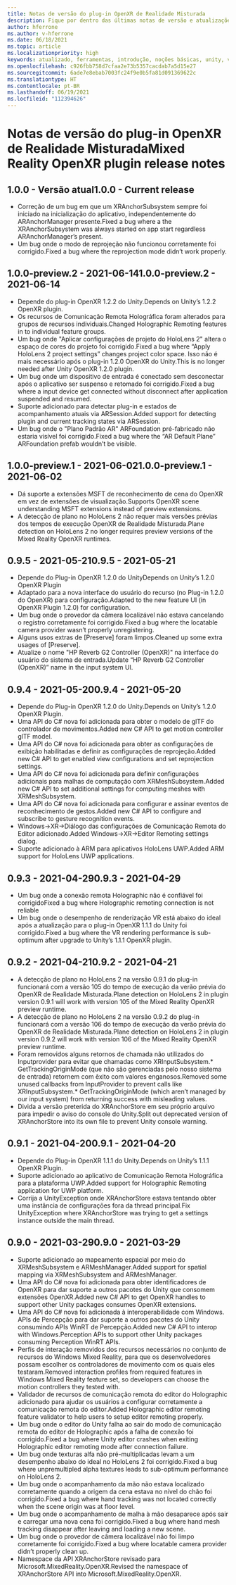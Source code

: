 ```yaml
---
title: Notas de versão do plug-in OpenXR de Realidade Misturada
description: Fique por dentro das últimas notas de versão e atualizações do plug-in OpenXR de Realidade Misturada.
author: hferrone
ms.author: v-hferrone
ms.date: 06/18/2021
ms.topic: article
ms.localizationpriority: high
keywords: atualizado, ferramentas, introdução, noções básicas, unity, visual studio, kit de ferramentas, headset de realidade misturada, headset do windows mixed reality, headset de realidade virtual, instalação, Windows, HoloLens, emulador, unreal, openxr
ms.openlocfilehash: c926fbb758d7cfaa2e73b5357cacdab7a5d15e27
ms.sourcegitcommit: 6ade7e8ebab7003fc24f9e0b5fa81d091369622c
ms.translationtype: HT
ms.contentlocale: pt-BR
ms.lasthandoff: 06/19/2021
ms.locfileid: "112394626"
---
```

# <a name="mixed-reality-openxr-plugin-release-notes"></a><span data-ttu-id="cdaf0-104">Notas de versão do plug-in OpenXR de Realidade Misturada</span><span class="sxs-lookup"><span data-stu-id="cdaf0-104">Mixed Reality OpenXR plugin release notes</span></span>

## <a name="100---current-release"></a><span data-ttu-id="cdaf0-105">1.0.0 - Versão atual</span><span class="sxs-lookup"><span data-stu-id="cdaf0-105">1.0.0 - Current release</span></span>

* <span data-ttu-id="cdaf0-106">Correção de um bug em que um XRAnchorSubsystem sempre foi iniciado na inicialização do aplicativo, independentemente do ARAnchorManager presente.</span><span class="sxs-lookup"><span data-stu-id="cdaf0-106">Fixed a bug where a the XRAnchorSubsystem was always started on app start regardless ARAnchorManager’s present.</span></span>
* <span data-ttu-id="cdaf0-107">Um bug onde o modo de reprojeção não funcionou corretamente foi corrigido.</span><span class="sxs-lookup"><span data-stu-id="cdaf0-107">Fixed a bug where the reprojection mode didn’t work properly.</span></span>

## <a name="100-preview2---2021-06-14"></a><span data-ttu-id="cdaf0-108">1.0.0-preview.2 - 2021-06-14</span><span class="sxs-lookup"><span data-stu-id="cdaf0-108">1.0.0-preview.2 - 2021-06-14</span></span>

* <span data-ttu-id="cdaf0-109">Depende do plug-in OpenXR 1.2.2 do Unity.</span><span class="sxs-lookup"><span data-stu-id="cdaf0-109">Depends on Unity’s 1.2.2 OpenXR plugin.</span></span>
* <span data-ttu-id="cdaf0-110">Os recursos de Comunicação Remota Holográfica foram alterados para grupos de recursos individuais.</span><span class="sxs-lookup"><span data-stu-id="cdaf0-110">Changed Holographic Remoting features in to individual feature groups.</span></span>
* <span data-ttu-id="cdaf0-111">Um bug onde "Aplicar configurações de projeto do HoloLens 2" altera o espaço de cores do projeto foi corrigido.</span><span class="sxs-lookup"><span data-stu-id="cdaf0-111">Fixed a bug where “Apply HoloLens 2 project settings” changes project color space.</span></span> <span data-ttu-id="cdaf0-112">Isso não é mais necessário após o plug-in 1.2.0 OpenXR do Unity.</span><span class="sxs-lookup"><span data-stu-id="cdaf0-112">This is no longer needed after Unity OpenXR 1.2.0 plugin.</span></span>
* <span data-ttu-id="cdaf0-113">Um bug onde um dispositivo de entrada é conectado sem desconectar após o aplicativo ser suspenso e retomado foi corrigido.</span><span class="sxs-lookup"><span data-stu-id="cdaf0-113">Fixed a bug where a input device get connected without disconnect after application suspended and resumed.</span></span>
* <span data-ttu-id="cdaf0-114">Suporte adicionado para detectar plug-in e estados de acompanhamento atuais via ARSession.</span><span class="sxs-lookup"><span data-stu-id="cdaf0-114">Added support for detecting plugin and current tracking states via ARSession.</span></span>
* <span data-ttu-id="cdaf0-115">Um bug onde o "Plano Padrão AR" ARFoundation pré-fabricado não estaria visível foi corrigido.</span><span class="sxs-lookup"><span data-stu-id="cdaf0-115">Fixed a bug where the “AR Default Plane” ARFoundation prefab wouldn’t be visible.</span></span>

## <a name="100-preview1---2021-06-02"></a><span data-ttu-id="cdaf0-116">1.0.0-preview.1 - 2021-06-02</span><span class="sxs-lookup"><span data-stu-id="cdaf0-116">1.0.0-preview.1 - 2021-06-02</span></span>

* <span data-ttu-id="cdaf0-117">Dá suporte a extensões MSFT de reconhecimento de cena do OpenXR em vez de extensões de visualização.</span><span class="sxs-lookup"><span data-stu-id="cdaf0-117">Supports OpenXR scene understanding MSFT extensions instead of preview extensions.</span></span>
* <span data-ttu-id="cdaf0-118">A detecção de plano no HoloLens 2 não requer mais versões prévias dos tempos de execução OpenXR de Realidade Misturada.</span><span class="sxs-lookup"><span data-stu-id="cdaf0-118">Plane detection on HoloLens 2 no longer requires preview versions of the Mixed Reality OpenXR runtimes.</span></span>

## <a name="095---2021-05-21"></a><span data-ttu-id="cdaf0-119">0.9.5 - 2021-05-21</span><span class="sxs-lookup"><span data-stu-id="cdaf0-119">0.9.5 - 2021-05-21</span></span>

* <span data-ttu-id="cdaf0-120">Depende do Plug-in OpenXR 1.2.0 do Unity</span><span class="sxs-lookup"><span data-stu-id="cdaf0-120">Depends on Unity’s 1.2.0 OpenXR Plugin</span></span>
* <span data-ttu-id="cdaf0-121">Adaptado para a nova interface do usuário do recurso (no Plug-in 1.2.0 do OpenXR) para configuração.</span><span class="sxs-lookup"><span data-stu-id="cdaf0-121">Adapted to the new feature UI (in OpenXR Plugin 1.2.0) for configuration.</span></span>
* <span data-ttu-id="cdaf0-122">Um bug onde o provedor da câmera localizável não estava cancelando o registro corretamente foi corrigido.</span><span class="sxs-lookup"><span data-stu-id="cdaf0-122">Fixed a bug where the locatable camera provider wasn’t properly unregistering.</span></span>
* <span data-ttu-id="cdaf0-123">Alguns usos extras de [Preserve] foram limpos.</span><span class="sxs-lookup"><span data-stu-id="cdaf0-123">Cleaned up some extra usages of [Preserve].</span></span>
* <span data-ttu-id="cdaf0-124">Atualize o nome "HP Reverb G2 Controller (OpenXR)" na interface do usuário do sistema de entrada.</span><span class="sxs-lookup"><span data-stu-id="cdaf0-124">Update “HP Reverb G2 Controller (OpenXR)” name in the input system UI.</span></span>

## <a name="094---2021-05-20"></a><span data-ttu-id="cdaf0-125">0.9.4 - 2021-05-20</span><span class="sxs-lookup"><span data-stu-id="cdaf0-125">0.9.4 - 2021-05-20</span></span>

* <span data-ttu-id="cdaf0-126">Depende do Plug-in OpenXR 1.2.0 do Unity.</span><span class="sxs-lookup"><span data-stu-id="cdaf0-126">Depends on Unity’s 1.2.0 OpenXR Plugin.</span></span>
* <span data-ttu-id="cdaf0-127">Uma API do C# nova foi adicionada para obter o modelo de glTF do controlador de movimentos.</span><span class="sxs-lookup"><span data-stu-id="cdaf0-127">Added new C# API to get motion controller glTF model.</span></span>
* <span data-ttu-id="cdaf0-128">Uma API do C# nova foi adicionada para obter as configurações de exibição habilitadas e definir as configurações de reprojeção.</span><span class="sxs-lookup"><span data-stu-id="cdaf0-128">Added new C# API to get enabled view configurations and set reprojection settings.</span></span>
* <span data-ttu-id="cdaf0-129">Uma API do C# nova foi adicionada para definir configurações adicionais para malhas de computação com XRMeshSubsystem.</span><span class="sxs-lookup"><span data-stu-id="cdaf0-129">Added new C# API to set additional settings for computing meshes with XRMeshSubsystem.</span></span>
* <span data-ttu-id="cdaf0-130">Uma API do C# nova foi adicionada para configurar e assinar eventos de reconhecimento de gestos.</span><span class="sxs-lookup"><span data-stu-id="cdaf0-130">Added new C# API to configure and subscribe to gesture recognition events.</span></span>
* <span data-ttu-id="cdaf0-131">Windows->XR->Diálogo das configurações de Comunicação Remota do Editor adicionado.</span><span class="sxs-lookup"><span data-stu-id="cdaf0-131">Added Windows->XR->Editor Remoting settings dialog.</span></span>
* <span data-ttu-id="cdaf0-132">Suporte adicionado à ARM para aplicativos HoloLens UWP.</span><span class="sxs-lookup"><span data-stu-id="cdaf0-132">Added ARM support for HoloLens UWP applications.</span></span>

## <a name="093---2021-04-29"></a><span data-ttu-id="cdaf0-133">0.9.3 - 2021-04-29</span><span class="sxs-lookup"><span data-stu-id="cdaf0-133">0.9.3 - 2021-04-29</span></span>

* <span data-ttu-id="cdaf0-134">Um bug onde a conexão remota Holographic não é confiável foi corrigido</span><span class="sxs-lookup"><span data-stu-id="cdaf0-134">Fixed a bug where Holographic remoting connection is not reliable</span></span>
* <span data-ttu-id="cdaf0-135">Um bug onde o desempenho de renderização VR está abaixo do ideal após a atualização para o plug-in OpenXR 1.1.1 do Unity foi corrigido.</span><span class="sxs-lookup"><span data-stu-id="cdaf0-135">Fixed a bug where the VR rendering performance is sub-optimum after upgrade to Unity’s 1.1.1 OpenXR plugin.</span></span>

## <a name="092---2021-04-21"></a><span data-ttu-id="cdaf0-136">0.9.2 - 2021-04-21</span><span class="sxs-lookup"><span data-stu-id="cdaf0-136">0.9.2 - 2021-04-21</span></span>

* <span data-ttu-id="cdaf0-137">A detecção de plano no HoloLens 2 na versão 0.9.1 do plug-in funcionará com a versão 105 do tempo de execução da verão prévia do OpenXR de Realidade Misturada.</span><span class="sxs-lookup"><span data-stu-id="cdaf0-137">Plane detection on HoloLens 2 in plugin version 0.9.1 will work with version 105 of the Mixed Reality OpenXR preview runtime.</span></span>
* <span data-ttu-id="cdaf0-138">A detecção de plano no HoloLens 2 na versão 0.9.2 do plug-in funcionará com a versão 106 do tempo de execução da verão prévia do OpenXR de Realidade Misturada.</span><span class="sxs-lookup"><span data-stu-id="cdaf0-138">Plane detection on HoloLens 2 in plugin version 0.9.2 will work with version 106 of the Mixed Reality OpenXR preview runtime.</span></span>
* <span data-ttu-id="cdaf0-139">Foram removidos alguns retornos de chamada não utilizados do Inputprovider para evitar que chamadas como XRInputSubsystem.\* GetTrackingOriginMode (que não são gerenciadas pelo nosso sistema de entrada) retornem com êxito com valores enganosos.</span><span class="sxs-lookup"><span data-stu-id="cdaf0-139">Removed some unused callbacks from InputProvider to prevent calls like XRInputSubsystem.\* GetTrackingOriginMode (which aren’t managed by our input system) from returning success with misleading values.</span></span>
* <span data-ttu-id="cdaf0-140">Divida a versão preterida do XRAnchorStore em seu próprio arquivo para impedir o aviso do console do Unity.</span><span class="sxs-lookup"><span data-stu-id="cdaf0-140">Split out deprecated version of XRAnchorStore into its own file to prevent Unity console warning.</span></span>

## <a name="091---2021-04-20"></a><span data-ttu-id="cdaf0-141">0.9.1 - 2021-04-20</span><span class="sxs-lookup"><span data-stu-id="cdaf0-141">0.9.1 - 2021-04-20</span></span>

* <span data-ttu-id="cdaf0-142">Depende do Plug-in OpenXR 1.1.1 do Unity.</span><span class="sxs-lookup"><span data-stu-id="cdaf0-142">Depends on Unity’s 1.1.1 OpenXR Plugin.</span></span>
* <span data-ttu-id="cdaf0-143">Suporte adicionado ao aplicativo de Comunicação Remota Holográfica para a plataforma UWP.</span><span class="sxs-lookup"><span data-stu-id="cdaf0-143">Added support for Holographic Remoting application for UWP platform.</span></span>
* <span data-ttu-id="cdaf0-144">Corrija a UnityException onde XRAnchorStore estava tentando obter uma instância de configurações fora da thread principal.</span><span class="sxs-lookup"><span data-stu-id="cdaf0-144">Fix UnityException where XRAnchorStore was trying to get a settings instance outside the main thread.</span></span>

## <a name="090---2021-03-29"></a><span data-ttu-id="cdaf0-145">0.9.0 - 2021-03-29</span><span class="sxs-lookup"><span data-stu-id="cdaf0-145">0.9.0 - 2021-03-29</span></span>

* <span data-ttu-id="cdaf0-146">Suporte adicionado ao mapeamento espacial por meio do XRMeshSubsystem e ARMeshManager.</span><span class="sxs-lookup"><span data-stu-id="cdaf0-146">Added support for spatial mapping via XRMeshSubsystem and ARMeshManager.</span></span>
* <span data-ttu-id="cdaf0-147">Uma API do C# nova foi adicionada para obter identificadores de OpenXR para dar suporte a outros pacotes do Unity que consomem extensões OpenXR.</span><span class="sxs-lookup"><span data-stu-id="cdaf0-147">Added new C# API to get OpenXR handles to support other Unity packages consumes OpenXR extensions.</span></span>
* <span data-ttu-id="cdaf0-148">Uma API do C# nova foi adicionada à interoperabilidade com Windows. APIs de Percepção para dar suporte a outros pacotes do Unity consumindo APIs WinRT de Percepção.</span><span class="sxs-lookup"><span data-stu-id="cdaf0-148">Added new C# API to interop with Windows.Perception APIs to support other Unity packages consuming Perception WinRT APIs.</span></span>
* <span data-ttu-id="cdaf0-149">Perfis de interação removidos dos recursos necessários no conjunto de recursos do Windows Mixed Reality, para que os desenvolvedores possam escolher os controladores de movimento com os quais eles testaram.</span><span class="sxs-lookup"><span data-stu-id="cdaf0-149">Removed interaction profiles from required features in Windows Mixed Reality feature set, so developers can choose the motion controllers they tested with.</span></span>
* <span data-ttu-id="cdaf0-150">Validador de recursos de comunicação remota do editor do Holographic adicionado para ajudar os usuários a configurar corretamente a comunicação remota do editor.</span><span class="sxs-lookup"><span data-stu-id="cdaf0-150">Added Holographic editor remoting feature validator to help users to setup editor remoting properly.</span></span>
* <span data-ttu-id="cdaf0-151">Um bug onde o editor do Unity falha ao sair do modo de comunicação remota do editor de Holographic após a falha de conexão foi corrigido.</span><span class="sxs-lookup"><span data-stu-id="cdaf0-151">Fixed a bug where Unity editor crashes when exiting Holographic editor remoting mode after connection failure.</span></span>
* <span data-ttu-id="cdaf0-152">Um bug onde texturas alfa não pré-multiplicadas levam a um desempenho abaixo do ideal no HoloLens 2 foi corrigido.</span><span class="sxs-lookup"><span data-stu-id="cdaf0-152">Fixed a bug where unpremultipled alpha textures leads to sub-optimum performance on HoloLens 2.</span></span>
* <span data-ttu-id="cdaf0-153">Um bug onde o acompanhamento da mão não estava localizado corretamente quando a origem da cena estava no nível do chão foi corrigido.</span><span class="sxs-lookup"><span data-stu-id="cdaf0-153">Fixed a bug where hand tracking was not located correctly when the scene origin was at floor level.</span></span>
* <span data-ttu-id="cdaf0-154">Um bug onde o acompanhamento de malha à mão desaparece após sair e carregar uma nova cena foi corrigido.</span><span class="sxs-lookup"><span data-stu-id="cdaf0-154">Fixed a bug where hand mesh tracking disappear after leaving and loading a new scene.</span></span>
* <span data-ttu-id="cdaf0-155">Um bug onde o provedor de câmera localizável não foi limpo corretamente foi corrigido.</span><span class="sxs-lookup"><span data-stu-id="cdaf0-155">Fixed a bug where locatable camera provider didn’t properly clean up.</span></span>
* <span data-ttu-id="cdaf0-156">Namespace da API XRAnchorStore revisado para Microsoft.MixedReality.OpenXR.</span><span class="sxs-lookup"><span data-stu-id="cdaf0-156">Revised the namespace of XRAnchorStore API into Microsoft.MixedReality.OpenXR.</span></span>